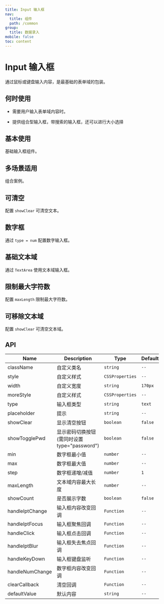 ```yaml
---
title: Input 输入框
nav:
  title: 组件
  path: /common
group:
  title: 数据录入
mobile: false
toc: content
---
```


# Input 输入框

通过鼠标或键盘输入内容，是最基础的表单域的包装。

## 何时使用

- 需要用户输入表单域内容时。

- 提供组合型输入框，带搜索的输入框，还可以进行大小选择

## 基本使用

基础输入框组件。

<code src="./demos/index1.tsx"></code>

## 多场景适用

组合案例。

<code src="./demos/index2.tsx"></code>

## 可清空

配置 `showClear` 可清空文本。

<code src="./demos/index3.tsx"></code>

## 数字框

通过 `type = num` 配置数字输入框。

<code src="./demos/index5.tsx"></code>

## 基础文本域

通过 `TextArea` 使用文本域输入框。

<code src="./demos/index6.tsx"></code>

## 限制最大字符数

配置 `maxLength` 限制最大字符数。

<code src="./demos/index7.tsx"></code>

## 可移除文本域

配置 `showClear` 可清空文本域。

<code src="./demos/index8.tsx"></code>

## API

| Name            | Description                                  | Type            | Default |
| --------------- | -------------------------------------------- | --------------- | ------- |
| className       | 自定义类名                                   | `string`        | `--`    |
| style           | 自定义样式                                   | `CSSProperties` | `--`    |
| width           | 自定义宽度                                   | `string`        | `170px` |
| moreStyle       | 自定义样式                                   | `CSSProperties` | `--`    |
| type            | 输入框类型                                   | `string`        | `text`  |
| placeholder     | 提示                                         | `string`        | `--`    |
| showClear       | 显示清空按钮                                 | `boolean`       | `false` |
| showTogglePwd   | 显示密码切换按钮(需同时设置 type="password") | `boolean`       | `false` |
| min             | 数字框最小值                                 | `number`        | `--`    |
| max             | 数字框最大值                                 | `number`        | `--`    |
| step            | 数字框递增/减值                              | `number`        | `1`     |
| maxLength       | 文本域内容最大长度                           | `number`        | `--`    |
| showCount       | 是否展示字数                                 | `boolean`       | `false` |
| handleIptChange | 输入框内容改变回调                           | `Function`      | `--`    |
| handleIptFocus  | 输入框聚焦回调                               | `Function`      | `--`    |
| handleClick     | 输入框点击回调                               | `Function`      | `--`    |
| handleIptBlur   | 输入框失去焦点回调                           | `Function`      | `--`    |
| handleKeyDown   | 输入框键盘监听                               | `Function`      | `--`    |
| handleNumChange | 数字框内容改变回调                           | `Function`      | `--`    |
| clearCallback   | 清空回调                                     | `Function`      | `--`    |
| defaultValue    | 默认内容                                     | `string`        | `--`    |
